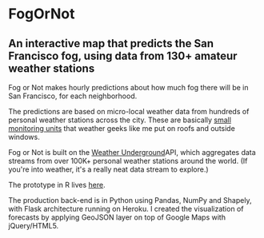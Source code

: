 # FogOrNot

## An interactive map that predicts the San Francisco fog, using data from 130+ amateur weather stations

Fog or Not makes hourly predictions about how much fog there will be in San Francisco, for each neighborhood.

The predictions are based on micro-local weather data from hundreds of personal weather stations across the city. These are basically [small monitoring units](https://www.netatmo.com/en-US/product/weather-station) that weather geeks like me put on roofs and outside windows. 

Fog or Not is built on the [Weather Underground](https://www.wunderground.com/weather/api)API, which aggregates data streams from over 100K+ personal weather stations around the world. (If you're into weather, it's a really neat data stream to explore.)

The prototype in R lives [here](https://github.com/webmasterraj/FogOrNot_prototype).

The production back-end is in Python using Pandas, NumPy and Shapely, with Flask architecture running on Heroku. I created the visualization of forecasts by applying GeoJSON layer on top of Google Maps with jQuery/HTML5.
